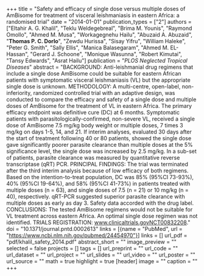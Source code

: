 +++
title = "Safety and efficacy of single dose versus multiple doses of AmBisome for treatment of visceral leishmaniasis in eastern Africa: a randomised trial"
date = "2014-01-01"
publication_types = ["2"]
authors = ["Eltahir A. G. Khalil", "Teklu Weldegebreal", "Brima M. Younis", "Raymond Omollo", "Ahmed M. Musa", "Workagegnehu Hailu", "Abuzaid A. Abuzaid", "**Thomas P. C. Dorlo**", "Zewdu Hurissa", "Sisay Yifru", "William Haleke", "Peter G. Smith", "Sally Ellis", "Manica Balasegaram", "Ahmed M. EL-Hassan", "Gerard J. Schoone", "Monique Wasunna", "Robert Kimutai", "Tansy Edwards", "Asrat Hailu"]
publication = "_PLOS Neglected Tropical Diseases_"
abstract = "BACKGROUND: Anti-leishmanial drug regimens that include a single dose AmBisome could be suitable for eastern African patients with symptomatic visceral leishmaniasis (VL) but the appropriate single dose is unknown. METHODOLOGY: A multi-centre, open-label, non-inferiority, randomized controlled trial with an adaptive design, was conducted to compare the efficacy and safety of a single dose and multiple doses of AmBisome for the treatment of VL in eastern Africa. The primary efficacy endpoint was definitive cure (DC) at 6 months. Symptomatic patients with parasitologically-confirmed, non-severe VL, received a single dose of AmBisome 7.5 mg/kg body weight or multiple doses, 7 times 3 mg/kg on days 1-5, 14, and 21. If interim analyses, evaluated 30 days after the start of treatment following 40 or 80 patients, showed the single dose gave significantly poorer parasite clearance than multiple doses at the 5% significance level, the single dose was increased by 2.5 mg/kg. In a sub-set of patients, parasite clearance was measured by quantitative reverse transcriptase (qRT) PCR. PRINCIPAL FINDINGS: The trial was terminated after the third interim analysis because of low efficacy of both regimens. Based on the intention-to-treat population, DC was 85% (95%CI 73-93%), 40% (95%CI 19-64%), and 58% (95%CI 41-73%) in patients treated with multiple doses (n = 63), and single doses of 7.5 (n = 21) or 10 mg/kg (n = 40), respectively. qRT-PCR suggested superior parasite clearance with multiple doses as early as day 3. Safety data accorded with the drug label. CONCLUSIONS: The tested AmBisome regimens would not be suitable for VL treatment across eastern Africa. An optimal single dose regimen was not identified. TRIALS REGISTRATION: www.clinicaltrials.govNCT00832208."
doi = "10.1371/journal.pntd.0002613"
links = [{name = "PubMed", url = "https://www.ncbi.nlm.nih.gov/pubmed/24454970"}]
links = []
url_pdf = "pdf/khalil_safety_2014.pdf"
abstract_short = ""
image_preview = ""
selected = false
projects = []
tags = []
url_preprint = ""
url_code = ""
url_dataset = ""
url_project = ""
url_slides = ""
url_video = ""
url_poster = ""
url_source = ""
math = true
highlight = true
[header]
image = ""
caption = ""
+++
